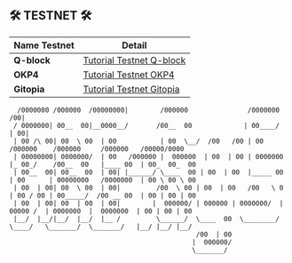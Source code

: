 
## 🛠 TESTNET 🛠
| Name Testnet             | Detail                                                                               | 
| ----------------- | --------------------------------------------------------------------------------------------|
|    **Q-block**    |[Tutorial Testnet Q-block](https://github.com/AirDropTeam5/Q-Blockchain-Tesnet)              |
|     **OKP4**      |[Tutorial Testnet OKP4](https://github.com/AirDropTeam5/OKP4/blob/main/README.md)            |
|     **Gitopia**   |[Tutorial Testnet Gitopia](soon)

      /0000000 /000000  /00000000|        /000000               /0000000   /00|                                                 
     / 0000000| 00__  00|__0000__/       /00__  00             | 00____/  | 00|                                                
     | 00 /\ 00| 00  \ 00  | 00           | 00  \__/  /00   /00 | 00       /000000    /000000     /000000   /00000/0000         
     | 00000000| 0000000/  | 00   /000000 |  000000  | 00  | 00 | 0000000 |_ 00_/    /00__  00   |____ 00  | 00_  00_  00       
     | 00__  00| 00__  00  | 00| |______/ \____  00 | 00  | 00  |_____ 00 | 00      | 00000000   /0000000  | 00 \ 00 \ 00       
     | 00  | 00| 00  \ 00  | 00|         /00  \ 00 | 00  | 00   /00   \ 0 | 00 / 00 | 00_____/  /00 __ 00  | 00 | 00 | 00       
     | 00  | 00| 00  | 00  | 00|        |  000000/ | 000000 | 0000000/  |  00000 /  | 0000000  |  0000000  | 00 | 00 | 00       
     |__/  |__/|__/  |__/  |__ /         \______/  \____  00  \________/   \____/   \_______/  \_______/   |__/ |__/ |__/       
                                                   /00  | 00                                                                    
                                                  |  000000/                                                                    
                                                  \_______/   
